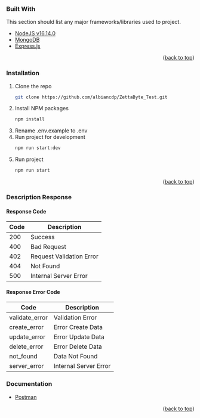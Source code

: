 ### Built With

This section should list any major frameworks/libraries used to project.

* [NodeJS v16.14.0](https://nodejs.org/)
* [MongoDB](https://www.mongodb.com/)
* [Express.js](https://expressjs.com/)

<p align="right">(<a href="#top">back to top</a>)</p>

### Installation

1. Clone the repo
   ```sh
   git clone https://github.com/albiancdp/ZettaByte_Test.git
   ```
2. Install NPM packages
   ```sh
   npm install
   ```
3. Rename .env.example to .env
4. Run project for development
   ```sh
   npm run start:dev
   ```
5. Run project 
   ```sh
   npm run start
   ```
<p align="right">(<a href="#top">back to top</a>)</p>

### Description Response

#### Response Code
Code | Description |
--- | --- |
200 | Success |
400 | Bad Request |
402 | Request Validation Error |
404 | Not Found |
500 | Internal Server Error |

#### Response Error Code
Code | Description |
--- | --- |
validate_error | Validation Error |
create_error | Error Create Data |
update_error | Error Update Data |
delete_error | Error Delete Data |
not_found | Data Not Found |
server_error | Internal Server Error |

### Documentation

* [Postman](https://www.postman.com/terbang/workspace/articel-doc-test/collection/5788866-fdfb72b4-0da7-477e-9d83-9cde12b39331?action=share&creator=5788866)

<p align="right">(<a href="#top">back to top</a>)</p>
